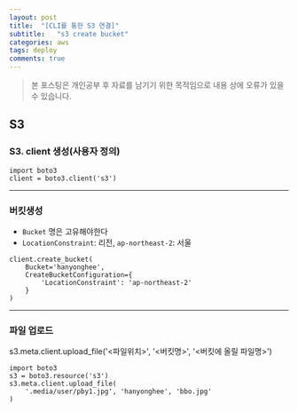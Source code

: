```yaml
---
layout: post
title:  "[CLI를 통한 S3 연결]"
subtitle:   "s3 create bucket"
categories: aws
tags: deploy
comments: true
---
```

> 본 포스팅은 개인공부 후 자료를 남기기 위한 목적임으로 내용 상에 오류가 있을 수 있습니다.

## S3

### S3. client 생성(사용자 정의)

```boto3
import boto3
client = boto3.client('s3')
```

---

### 버킷생성

- `Bucket` 명은 고유해야한다
- `LocationConstraint`: 리전, `ap-northeast-2`: 서울

```bucket
client.create_bucket(
	Bucket='hanyonghee',
	CreateBucketConfiguration={
        'LocationConstraint': 'ap-northeast-2'
	}
)
```

---

### 파일 업로드

s3.meta.client.upload_file('<파일위치>', '<버킷명>', '<버킷에 올릴 파일명>')

```boto
import boto3
s3 = boto3.resource('s3')
s3.meta.client.upload_file(
	'.media/user/pby1.jpg', 'hanyonghee', 'bbo.jpg'
)
```
